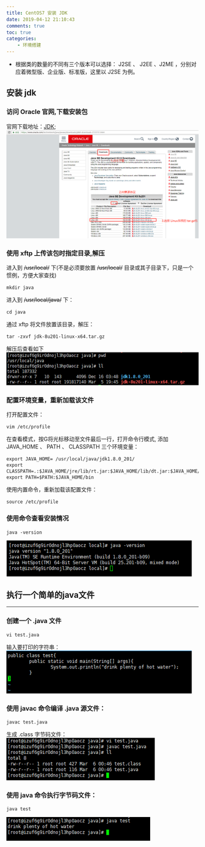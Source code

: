 ```yaml
---
title: CentOS7 安装 JDK
date: 2019-04-12 21:10:43
comments: true
toc: true
categories:
	- 环境搭建
---
```


* 根据类的数量的不同有三个版本可以选择： J2SE 、 J2EE 、J2ME ，分别对应着微型版、企业版、标准版，这里以 J2SE 为例。

   <!--more-->


## 安装 jdk
### 访问 Oracle 官网,下载安装包
官网下载地址：[JDK](https://www.oracle.com/technetwork/java/javase/downloads/jdk8-downloads-2133151.html);
![](/uploads/jdkgw.jpg)
### 使用 xftp 上传该包时指定目录,解压
进入到 ~~/usr/local/~~ 下(不是必须要放置 ~~/usr/local/~~ 目录或其子目录下，只是一个惯例，方便大家查找)
```
mkdir java
```
进入到 ~~/usr/local/java/~~ 下：
```
cd java
```
通过 xftp 将文件放置该目录，解压：
```
tar -zxvf jdk-8u201-linux-x64.tar.gz
```
解压后查看如下
![](/uploads/jdk.jpg)
### 配置环境变量，重新加载该文件
打开配置文件：
```
vim /etc/profile
```
在查看模式，按G将光标移动至文件最后一行，打开命令行模式,
添加 JAVA_HOME 、 PATH 、 CLASSPATH 三个环境变量：
```
export JAVA_HOME= /usr/local/java/jdk1.8.0_201/
export CLASSPATH=.:$JAVA_HOME/jre/lib/rt.jar:$JAVA_HOME/lib/dt.jar:$JAVA_HOME/lib/tools.jar
export PATH=$PATH:$JAVA_HOME/bin
```
使用内置命令，重新加载该配置文件：
```
source /etc/profile
```
### 使用命令查看安装情况
```
java -version
```
![](/uploads/jdkversion.jpg)
## 执行一个简单的java文件
---
### 创建一个 .java 文件
```
vi test.java
```
输入要打印的字符串：
![](/uploads/duohereshui.jpg)
### 使用 javac 命令编译 .java 源文件：
```
javac test.java
```
生成 .class 字节码文件：
![](/uploads/class.jpg)
### 使用 java 命令执行字节码文件：
```
java test
```
![](/uploads/duohereshui2.jpg)